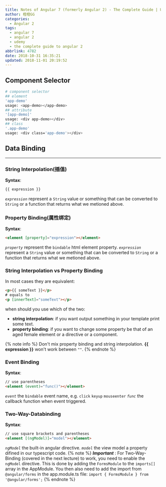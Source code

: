 ```yaml
---
title: Notes of Angular 7 (formerly Angular 2) - The Complete Guide | Udemy Video
author: 橙橙GG
categories:
  - Angular 2
tags:
  - angular 7
  - angular 2
  - udemy
  - the complete guide to angular 2
abbrlink: 4782
date: 2018-10-31 16:35:21
updated: 2018-11-01 20:19:52
---
```


## Component Selector

```bash
# component selector
## element
'app-demo'
usage: <app-demo></app-demo>
## attribute
'[app-demo]'
usage: <div app-demo></div>
## class
'.app-demo'
usage: <div class='app-demo'></div>
```

<!-- more -->

## Data Binding

---

### String Interpolation(插值)

**Syntax**:

```html
{{ expression }}
```

_`expression`_ represent a `String` value or something that can be converted to `String` or a function that returns what we metioned above.

### Property Binding(属性绑定)

**Syntax**:

```html
<element [property]="expression"></element>
```

_`property`_ represent the `bindable` html element property.
_`expression`_ represent a `String` value or something that can be converted to `String` or a function that returns what we metioned above.

### String Interpolation vs Property Binding

In most cases they are equivalent:

```html
<p>{{ someText }}</p>
# equals to
<p [innerText]="someText"></p>
```

when should you use which of the two:

- **string interpolation**: if you want output something in your template print some text.
- **property binding**: if you want to change some property be that of an aged female element or a directive or a component.

{% note info %}
Don't mix property binding and string interpolation. **{\{ expression \}\}** won't work between `""`.
{% endnote %}

### Event Binding

**Syntax**:

```html
// use parentheses
<element (event)="func()"></element>
```

_`event`_ the `bindable` event name, e.g. `click` `keyup` `mouseenter`
_`func`_ the callback function when event triggered.

### Two-Way-Databinding

**Syntax**:

```html
// use square brackets and parentheses
<element [(ngModel)]="model"></element>
```

_`ngModel`_ the built-in angular directive.
_`model`_ the view model a property difined in our typescript code.
{% note %}
_**Important**_ : For Two-Way-Binding (covered in the next lecture) to work, you need to enable the `ngModel` directive. This is done by adding the `FormsModule` to the `imports[]` array in the AppModule.
You then also need to add the import from `@angular/forms` in the app.module.ts file:
`import { FormsModule } from '@angular/forms';`
{% endnote %}
